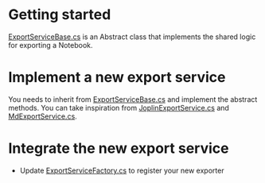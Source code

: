 # Getting started

[ExportServiceBase.cs](/src/OneNoteMdExporter/Services/Export/ExportServiceBase.cs) is an Abstract class that implements the shared logic for exporting a Notebook.

# Implement a new export service

You needs to inherit from [ExportServiceBase.cs](/src/OneNoteMdExporter/Services/Export/ExportServiceBase.cs) and implement the abstract methods. You can take inspiration from [JoplinExportService.cs](/src/OneNoteMdExporter/Services/Export/JoplinExportService.cs) and [MdExportService.cs](/src/OneNoteMdExporter/Services/Export/MdExportService.cs).

# Integrate the new export service

- Update [ExportServiceFactory.cs](/src/OneNoteMdExporter/Infrastructure/ExportServiceFactory.cs) to register your new exporter